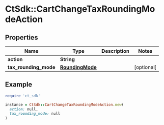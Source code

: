 # CtSdk::CartChangeTaxRoundingModeAction

## Properties

| Name | Type | Description | Notes |
| ---- | ---- | ----------- | ----- |
| **action** | **String** |  |  |
| **tax_rounding_mode** | [**RoundingMode**](RoundingMode.md) |  | [optional] |

## Example

```ruby
require 'ct_sdk'

instance = CtSdk::CartChangeTaxRoundingModeAction.new(
  action: null,
  tax_rounding_mode: null
)
```


